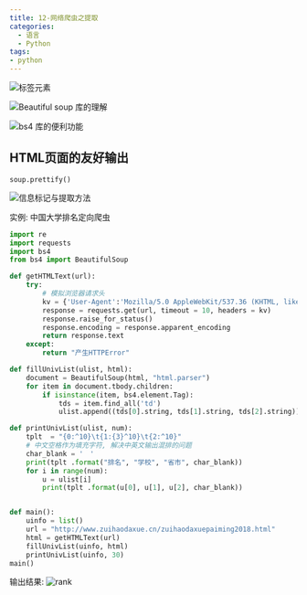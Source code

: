 ```yaml
---
title: 12-网络爬虫之提取
categories:
  - 语言
  - Python
tags:
- python
---
```


![标签元素](http://likai.test.upcdn.net/%E8%AF%AD%E8%A8%80-Python/12-网络爬虫之提取/标签元素.png)

![Beautiful soup 库的理解](http://likai.test.upcdn.net/%E8%AF%AD%E8%A8%80-Python/12-%E7%BD%91%E7%BB%9C%E7%88%AC%E8%99%AB%E4%B9%8B%E6%8F%90%E5%8F%96/Beautiful%20soup%20%E5%BA%93%E7%9A%84%E7%90%86%E8%A7%A3.png)

![bs4 库的便利功能](http://likai.test.upcdn.net/%E8%AF%AD%E8%A8%80-Python/12-%E7%BD%91%E7%BB%9C%E7%88%AC%E8%99%AB%E4%B9%8B%E6%8F%90%E5%8F%96/bs4%20%E5%BA%93%E7%9A%84%E4%BE%BF%E5%88%A9%E5%8A%9F%E8%83%BD.png)

## HTML页面的友好输出

`soup.prettify()`

![信息标记与提取方法](http://likai.test.upcdn.net/%E8%AF%AD%E8%A8%80-Python/12-网络爬虫之提取/信息标记与提取方法.png)

实例: 中国大学排名定向爬虫

```python
import re
import requests
import bs4
from bs4 import BeautifulSoup

def getHTMLText(url):
    try:
        # 模拟浏览器请求头
        kv = {'User-Agent':'Mozilla/5.0 AppleWebKit/537.36 (KHTML, like Gecko) Chrome/63.0.3239.132'}
        response = requests.get(url, timeout = 10, headers = kv)
        response.raise_for_status()
        response.encoding = response.apparent_encoding
        return response.text
    except:
        return "产生HTTPError"

def fillUnivList(ulist, html):
    document = BeautifulSoup(html, "html.parser")
    for item in document.tbody.children:
        if isinstance(item, bs4.element.Tag):
            tds = item.find_all('td')
            ulist.append((tds[0].string, tds[1].string, tds[2].string))

def printUnivList(ulist, num):
    tplt  = "{0:^10}\t{1:{3}^10}\t{2:^10}"
    # 中文空格作为填充字符, 解决中英文输出混排的问题
    char_blank = '　'
    print(tplt .format("排名", "学校", "省市", char_blank))
    for i in range(num):
        u = ulist[i]
        print(tplt .format(u[0], u[1], u[2], char_blank))


def main():
    uinfo = list()
    url = "http://www.zuihaodaxue.cn/zuihaodaxuepaiming2018.html"
    html = getHTMLText(url)
    fillUnivList(uinfo, html)
    printUnivList(uinfo, 30)
main()
```

输出结果:
![rank](http://likai.test.upcdn.net/%E8%AF%AD%E8%A8%80-Python/12-网络爬虫之提取/rank.png)
